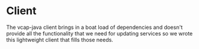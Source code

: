 Client
===================

The vcap-java client brings in a boat load of dependencies and doesn't provide all the functionality that we need for
updating services so we wrote this lightweight client that fills those needs.
